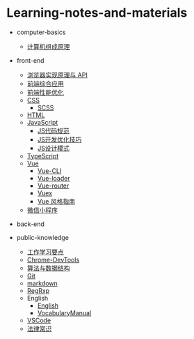# Learning-notes-and-materials

- computer-basics

  - [计算机组成原理](/computer_basics/computer-organization/计算机组成原理.md)

- front-end

  - [浏览器实现原理与 API](./front_end/浏览器的实现原理与API/浏览器实现原理与API.md)
  - [前端综合应用](/front_end/前端工程实践/前端综合应用.md)
  - [前端性能优化](/front_end/前端性能优化/前端性能优化.md)
  - [CSS](/front_end/CSS/CSS.md)
    - [SCSS](/front_end/CSS/SCSS/Scss.md)
  - [HTML](/front_end/HTML/HTML.md)
  - [JavaScript](/front_end/JavaScript/JavaScript.md)
    - [JS代码规范](/front_end/JavaScript/JS代码规范.md)
    - [JS开发优化技巧](/front_end/JavaScript/JS开发优化技巧.md)
    - [JS设计模式](/front_end/JavaScript/JS设计模式.md)
  - [TypeScript](/front_end/TypeScript/TypeScript.md)
  - [Vue](/front_end/Vue/Vue.md)
    - [Vue-CLI](/front_end/Vue/Vue-CLI.md)
    - [Vue-loader](/front_end/Vue/Vue-loader.md)
    - [Vue-router](/front_end/Vue/Vue-router.md)
    - [Vuex](/front_end/Vue/Vuex.md)
    - [Vue 风格指南](/front_end/Vue/Vue风格指南.md)
  - [微信小程序](/front_end/微信小程序/微信小程序.md)

- back-end

- public-knowledge
  - [工作学习要点](/public_knowledge/工作与学习要点/工作学习要点.md)
  - [Chrome-DevTools](/public_knowledge/Chrome_DevTools/Chrome-DevTools.md)
  - [算法与数据结构](/public_knowledge/Data_structure_and_algorithm/算法与数据结构.md)
  - [Git](/public_knowledge/Git/Git.md)
  - [markdown](/public_knowledge/markdown/Markdown.md)
  - [RegRxp](/public_knowledge/regular_expression/正则表达式.md)
  - English
    - [English](/public_knowledge/English/English.md)
    - [VocabularyManual](/public_knowledge/English/VocabularyManual.md)
  - [VSCode](/public_knowledge/VSCode/VisualStudioCode.md)
  - [法律常识](/public_knowledge/legal_knowledge/法律常识.md)

